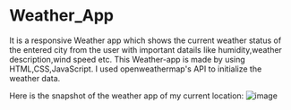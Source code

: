 # Weather_App
It is a responsive Weather app which shows the current weather status of the entered city from the user with important datails like humidity,weather description,wind speed etc.
This Weather-app is made by using HTML,CSS,JavaScript.
I used openweathermap's API to initialize the weather data.

Here is the snapshot of the weather app of my current location:
![image](https://user-images.githubusercontent.com/83172697/186993660-076194d1-96d9-4eca-8826-25d64cab33e0.png)


